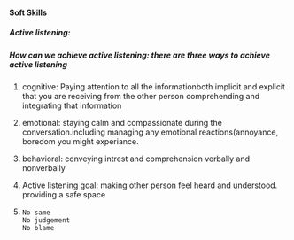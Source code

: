 #### Soft Skills
##### Active listening:
##### How can we achieve active listening: there are three ways to achieve active listening
1. cognitive: Paying attention to all the informationboth implicit and explicit that you are receiving from the other person comprehending and integrating that information
2. emotional: staying calm and compassionate during the conversation.including managing any emotional reactions(annoyance, boredom you might experiance.
3. behavioral: conveying intrest and comprehension verbally and nonverbally

4. Active listening goal: making other person feel heard and understood. providing a safe space
5. ```
   No same
   No judgement
   No blame
   ```
